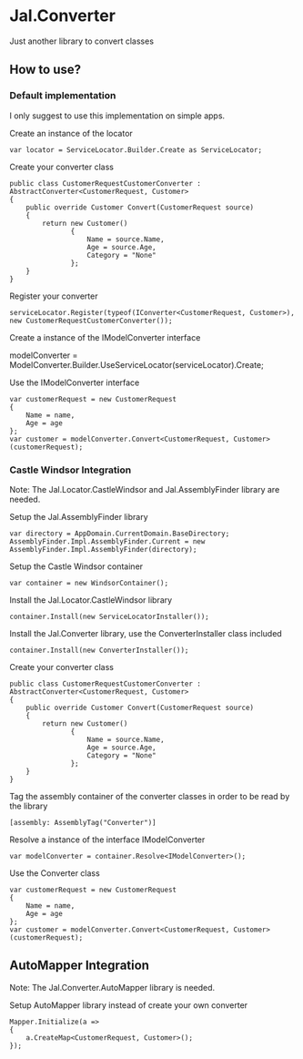# Jal.Converter
Just another library to convert classes

## How to use?

### Default implementation

I only suggest to use this implementation on simple apps.

Create an instance of the locator

    var locator = ServiceLocator.Builder.Create as ServiceLocator;
    
Create your converter class

	public class CustomerRequestCustomerConverter : AbstractConverter<CustomerRequest, Customer>
	{
		public override Customer Convert(CustomerRequest source)
		{
			return new Customer()
				   {
					   Name = source.Name,
					   Age = source.Age,
					   Category = "None"
				   };
		}
	}

Register your converter

    serviceLocator.Register(typeof(IConverter<CustomerRequest, Customer>), new CustomerRequestCustomerConverter());

Create a instance of the IModelConverter interface

   modelConverter = ModelConverter.Builder.UseServiceLocator(serviceLocator).Create;
    
Use the IModelConverter interface

	var customerRequest = new CustomerRequest
	{
		Name = name,
		Age = age
	};
	var customer = modelConverter.Convert<CustomerRequest, Customer>(customerRequest);  

### Castle Windsor Integration

Note: The Jal.Locator.CastleWindsor and Jal.AssemblyFinder library are needed.

Setup the Jal.AssemblyFinder library

	var directory = AppDomain.CurrentDomain.BaseDirectory;
	AssemblyFinder.Impl.AssemblyFinder.Current = new AssemblyFinder.Impl.AssemblyFinder(directory);
	
Setup the Castle Windsor container

	var container = new WindsorContainer();

Install the Jal.Locator.CastleWindsor library

	container.Install(new ServiceLocatorInstaller());

Install the Jal.Converter library, use the ConverterInstaller class included

	container.Install(new ConverterInstaller());

Create your converter class

	public class CustomerRequestCustomerConverter : AbstractConverter<CustomerRequest, Customer>
	{
		public override Customer Convert(CustomerRequest source)
		{
			return new Customer()
				   {
					   Name = source.Name,
					   Age = source.Age,
					   Category = "None"
				   };
		}
	}
	
Tag the assembly container of the converter classes in order to be read by the library

	[assembly: AssemblyTag("Converter")]

Resolve a instance of the interface IModelConverter

	var modelConverter = container.Resolve<IModelConverter>();

Use the Converter class

	var customerRequest = new CustomerRequest
	{
		Name = name,
		Age = age
	};
    var customer = modelConverter.Convert<CustomerRequest, Customer>(customerRequest);
	
## AutoMapper Integration

Note: The Jal.Converter.AutoMapper library is needed.

Setup AutoMapper library instead of create your own converter

	Mapper.Initialize(a =>
	{
		a.CreateMap<CustomerRequest, Customer>();
	});
